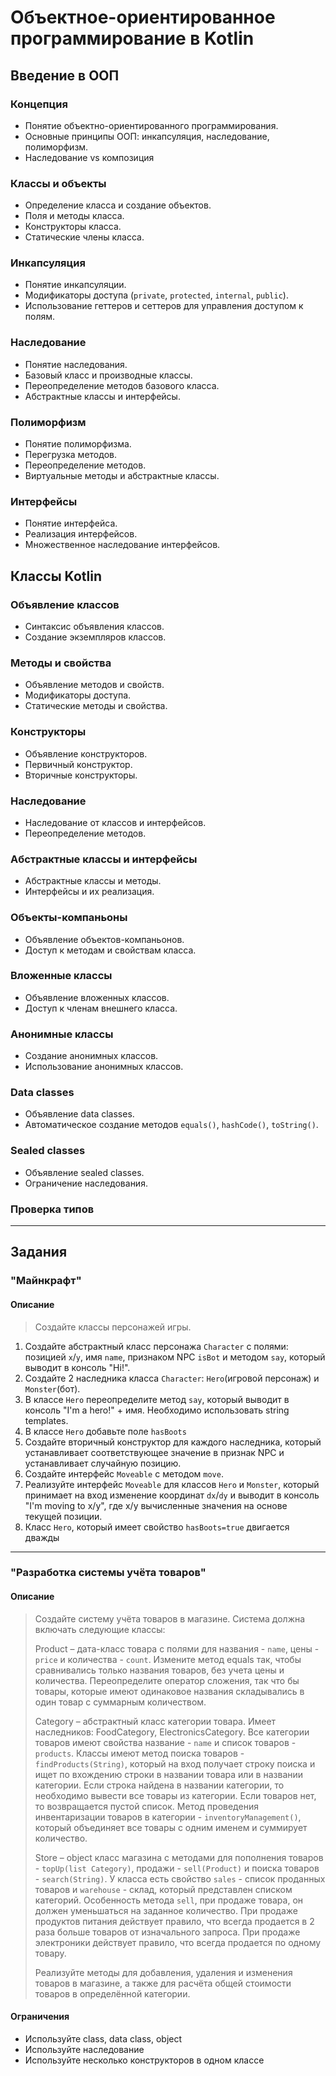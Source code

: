 # Объектное-ориентированное программирование в Kotlin

## Введение в ООП

### Концепция
- Понятие объектно-ориентированного программирования.
- Основные принципы ООП: инкапсуляция, наследование, полиморфизм.
- Наследование vs композиция

### Классы и объекты
- Определение класса и создание объектов.
- Поля и методы класса.
- Конструкторы класса.
- Статические члены класса.

### Инкапсуляция
- Понятие инкапсуляции.
- Модификаторы доступа (`private`, `protected`, `internal`, `public`).
- Использование геттеров и сеттеров для управления доступом к полям.

### Наследование
- Понятие наследования.
- Базовый класс и производные классы.
- Переопределение методов базового класса.
- Абстрактные классы и интерфейсы.

### Полиморфизм
- Понятие полиморфизма.
- Перегрузка методов.
- Переопределение методов.
- Виртуальные методы и абстрактные классы.

### Интерфейсы
- Понятие интерфейса.
- Реализация интерфейсов.
- Множественное наследование интерфейсов.

## Классы Kotlin

### Объявление классов
- Синтаксис объявления классов.
- Создание экземпляров классов.

### Методы и свойства
- Объявление методов и свойств.
- Модификаторы доступа.
- Статические методы и свойства.

### Конструкторы
- Объявление конструкторов.
- Первичный конструктор.
- Вторичные конструкторы.

### Наследование
- Наследование от классов и интерфейсов.
- Переопределение методов.

### Абстрактные классы и интерфейсы
- Абстрактные классы и методы.
- Интерфейсы и их реализация.

### Объекты-компаньоны
- Объявление объектов-компаньонов.
- Доступ к методам и свойствам класса.

### Вложенные классы
- Объявление вложенных классов.
- Доступ к членам внешнего класса.

### Анонимные классы
- Создание анонимных классов.
- Использование анонимных классов.

### Data classes
- Объявление data classes.
- Автоматическое создание методов `equals()`, `hashCode()`, `toString()`.

### Sealed classes
- Объявление sealed classes.
- Ограничение наследования.

### Проверка типов

------------------------------------

## Задания

### "Майнкрафт"
#### Описание
> Создайте классы персонажей игры.
1. Создайте абстрактный класс персонажа `Character` с полями: позицией `x`/`y`, имя `name`, признаком NPC `isBot` и методом `say`, который выводит в консоль "Hi!".
2. Создайте 2 наследника класса `Character`: `Hero`(игровой персонаж) и `Monster`(бот).
3. В классе `Hero` переопределите метод `say`, который выводит в консоль "I'm a hero!" + имя. Необходимо использовать string templates.
4. В классе `Hero` добавьте поле `hasBoots`
5. Создайте вторичный конструктор для каждого наследника, который устанавливает соответствующее значение в признак NPC и устанавливает случайную позицию.
6. Создайте интерфейс `Moveable` с методом `move`.
7. Реализуйте интерфейс `Moveable` для классов `Hero` и `Monster`, который принимает на вход изменение координат `dx`/`dy` и выводит в консоль "I'm moving to x/y", где x/y вычисленные значения на основе текущей позиции.
8. Класс `Hero`, который имеет свойство `hasBoots=true` двигается дважды

------------------------------------
### "Разработка системы учёта товаров"
#### Описание
> Создайте систему учёта товаров в магазине. Система должна включать следующие классы:
>
> Product – дата-класс товара с полями для названия - `name`, цены - `price` и количества - `count`. 
> Измените метод equals так, чтобы сравнивались только названия товаров, без учета цены и количества.
> Переопределите оператор сложения, так что бы товары, которые имеют одинаковое названия складывались в один товар с суммарным количеством.  
> 
> Category – абстрактный класс категории товара. Имеет наследников: FoodCategory, ElectronicsCategory. 
> Все категории товаров имеют свойства название - `name` и список товаров - `products`. 
> Классы имеют метод поиска товаров - `findProducts(String)`, который на вход получает строку поиска и ищет по вхождению строки в названии товара или в названии категории.
> Если строка найдена в названии категории, то необходимо вывести все товары из категории.
> Если товаров нет, то возвращается пустой список.
> Метод проведения инвентаризации товаров в категории - `inventoryManagement()`, который объединяет все товары с одним именем и суммирует количество. 
> 
> Store – object класс магазина с методами для пополнения товаров - `topUp(list Category)`, продажи - `sell(Product)` и поиска товаров - `search(String)`.
> У класса есть свойство `sales` - список проданных товаров и `warehouse` - склад, который представлен списком категорий.
> Особенность метода `sell`, при продаже товара, он должен уменьшаться на заданное количество. 
> При продаже продуктов питания действует правило, что всегда продается в 2 раза больше товаров от изначального запроса.
> При продаже электроники действует правило, что всегда продается по одному товару. 
> 
> Реализуйте методы для добавления, удаления и изменения товаров в магазине, а также для расчёта общей стоимости товаров в определённой категории.


#### Ограничения
* Используйте class, data class, object
* Используйте наследование
* Используйте несколько конструкторов в одном классе
